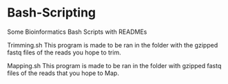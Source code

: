 # Bash-Scripting
Some Bioinformatics Bash Scripts with READMEs


Trimming.sh
This program is made to be ran in the folder with the gzipped fastq files of the reads you hope to trim.


Mapping.sh 
This program is made to be ran in the folder with gzipped fastq files of the reads that you hope to Map.
